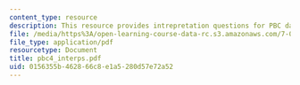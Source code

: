 ```yaml
---
content_type: resource
description: This resource provides intrepretation questions for PBC day 4.
file: /media/https%3A/open-learning-course-data-rc.s3.amazonaws.com/7-02-experimental-biology-communication-spring-2005/0156355b462866c8e1a5280d57e72a52_pbc4_interps.pdf
file_type: application/pdf
resourcetype: Document
title: pbc4_interps.pdf
uid: 0156355b-4628-66c8-e1a5-280d57e72a52
---
```

